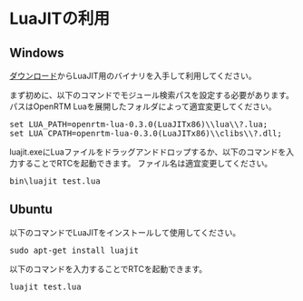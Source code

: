 # LuaJITの利用
## Windows

[ダウンロード](download.md)からLuaJIT用のバイナリを入手して利用してください。

まず初めに、以下のコマンドでモジュール検索パスを設定する必要があります。
パスはOpenRTM Luaを展開したフォルダによって適宜変更してください。

<pre>
set LUA_PATH=openrtm-lua-0.3.0(LuaJITx86)\\lua\\?.lua;
set LUA_CPATH=openrtm-lua-0.3.0(LuaJITx86)\\clibs\\?.dll;
</pre>

luajit.exeにLuaファイルをドラッグアンドドロップするか、以下のコマンドを入力することでRTCを起動できます。
ファイル名は適宜変更してください。

<pre>
bin\luajit test.lua
</pre>



## Ubuntu

以下のコマンドでLuaJITをインストールして使用してください。

<pre>
sudo apt-get install luajit
</pre>

以下のコマンドを入力することでRTCを起動できます。

<pre>
luajit test.lua
</pre>

